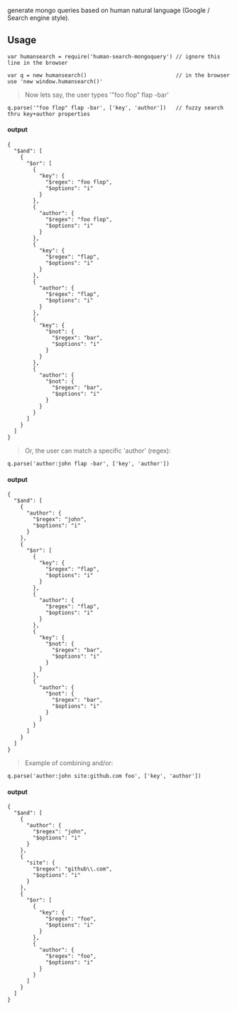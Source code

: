 generate mongo queries based on human natural language (Google / Search engine style).

## Usage

	var humansearch = require('human-search-mongoquery') // ignore this line in the browser 

	var q = new humansearch()                            // in the browser use 'new window.humansearch()'

> Now lets say, the user types '"foo flop" flap -bar'	

	q.parse('"foo flop" flap -bar', ['key', 'author'])   // fuzzy search thru key+author properties

#### output

	{
	  "$and": [
		{
		  "$or": [
			{
			  "key": {
				"$regex": "foo flop",
				"$options": "i"
			  }
			},
			{
			  "author": {
				"$regex": "foo flop",
				"$options": "i"
			  }
			},
			{
			  "key": {
				"$regex": "flap",
				"$options": "i"
			  }
			},
			{
			  "author": {
				"$regex": "flap",
				"$options": "i"
			  }
			},
			{
			  "key": {
				"$not": {
				  "$regex": "bar",
				  "$options": "i"
				}
			  }
			},
			{
			  "author": {
				"$not": {
				  "$regex": "bar",
				  "$options": "i"
				}
			  }
			}
		  ]
		}
	  ]
	}

> Or, the user can match a specific 'author' (regex):

	q.parse('author:john flap -bar', ['key', 'author'])

#### output

	{
	  "$and": [
		{
		  "author": {
			"$regex": "john",
			"$options": "i"
		  }
		},
		{
		  "$or": [
			{
			  "key": {
				"$regex": "flap",
				"$options": "i"
			  }
			},
			{
			  "author": {
				"$regex": "flap",
				"$options": "i"
			  }
			},
			{
			  "key": {
				"$not": {
				  "$regex": "bar",
				  "$options": "i"
				}
			  }
			},
			{
			  "author": {
				"$not": {
				  "$regex": "bar",
				  "$options": "i"
				}
			  }
			}
		  ]
		}
	  ]
	}

> Example of combining and/or:

	q.parse('author:john site:github.com foo', ['key', 'author'])


#### output

	{
	  "$and": [
		{
		  "author": {
			"$regex": "john",
			"$options": "i"
		  }
		},
		{
		  "site": {
			"$regex": "github\\.com",
			"$options": "i"
		  }
		},
		{
		  "$or": [
			{
			  "key": {
				"$regex": "foo",
				"$options": "i"
			  }
			},
			{
			  "author": {
				"$regex": "foo",
				"$options": "i"
			  }
			}
		  ]
		}
	  ]
	}
